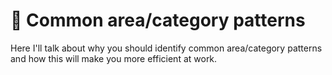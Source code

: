 # 🚧 Common area/category patterns

Here I'll talk about why you should identify common area/category patterns and how this will make you more efficient at work.

